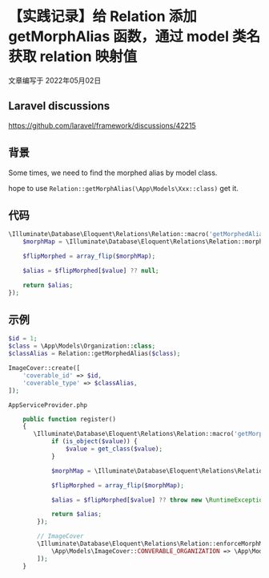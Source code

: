 # 【实践记录】给 Relation 添加 getMorphAlias 函数，通过 model 类名获取 relation 映射值

文章编写于 2022年05月02日

## Laravel discussions
https://github.com/laravel/framework/discussions/42215

## 背景
Some times, we need to find the morphed alias by model class.

hope to use `Relation::getMorphAlias(\App\Models\Xxx::class)` get it.

## 代码

```php
\Illuminate\Database\Eloquent\Relations\Relation::macro('getMorphedAlias', function ($value) {
    $morphMap = \Illuminate\Database\Eloquent\Relations\Relation::morphMap();

    $flipMorphed = array_flip($morphMap);

    $alias = $flipMorphed[$value] ?? null;

    return $alias;
});
```

## 示例

```php
$id = 1;
$class = \App\Models\Organization::class;
$classAlias = Relation::getMorphedAlias($class);

ImageCover::create([
    'coverable_id' => $id,
    'coverable_type' => $classAlias,
]);
```

`AppServiceProvider.php`
```php
    public function register()
    {
       \Illuminate\Database\Eloquent\Relations\Relation::macro('getMorphAlias', function ($value) {
            if (is_object($value)) {
                $value = get_class($value);
            }

            $morphMap = \Illuminate\Database\Eloquent\Relations\Relation::morphMap();

            $flipMorphed = array_flip($morphMap);

            $alias = $flipMorphed[$value] ?? throw new \RuntimeException("Please add class $value to \Illuminate\Database\Eloquent\Relations\Relation::enforceMorphMap");

            return $alias;
        });

        // ImageCover
        \Illuminate\Database\Eloquent\Relations\Relation::enforceMorphMap([
            \App\Models\ImageCover::CONVERABLE_ORGANIZATION => \App\Models\Organization::class,
        ]);
    }
```